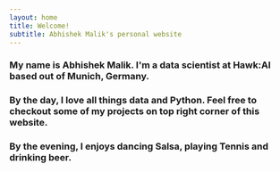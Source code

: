 ```yaml
---
layout: home
title: Welcome!
subtitle: Abhishek Malik's personal website
---
```


### My name is Abhishek Malik. I'm a data scientist at Hawk:AI based out of Munich, Germany.
 
### By the day, I love all things data and Python. Feel free to checkout some of my projects on top right corner of this website.
### By the evening, I enjoys dancing Salsa, playing Tennis and drinking beer.

